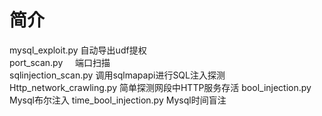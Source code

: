 # 简介
mysql_exploit.py 自动导出udf提权<br>
port_scan.py     端口扫描<br>
sqlinjection_scan.py 调用sqlmapapi进行SQL注入探测<br>
Http_network_crawling.py 简单探测网段中HTTP服务存活
bool_injection.py Mysql布尔注入
time_bool_injection.py Mysql时间盲注
<svg onload=alert(0)>
